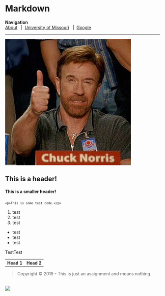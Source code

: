 # Markdown
<html>
  <head>
<b>Navigation</b>
<br><a href="markdown.html">About</a>
&nbsp;&nbsp;|&nbsp;&nbsp;<a href="https://missouri.edu">University of Missouri</a>
&nbsp;&nbsp;|&nbsp;&nbsp;<a href="https://google.com">Google</a>
<hr>
<img src="iu.jpg">

<h2>This is a header!</h2>

<h4>This is a smaller header!</h4>
</head>

<code>```<p>This is some test code.</p>```</code>
<ol>
  <li>test</li>
  <li>test</li>
  <li>test</li>
  </ol>
  
 <ul>
  <li>test</li>
  <li>test</li>
  <li>test</li>
  </ul>
  
 <table>
  <th>Head 1</th>
  <th>Head 2</th>
  <tr>Test</tr>
  <tr>Test</tr>
  </table>

<blockquote>Copyright &copy; 2019 - This is just an assignment and means nothing.</blockquote>
<br><img src="https://www.hscripts.com/freeimages/logos/academic-institution-logos/university-of-mizzou/mu-logo-clipart-128.gif">
</html>
